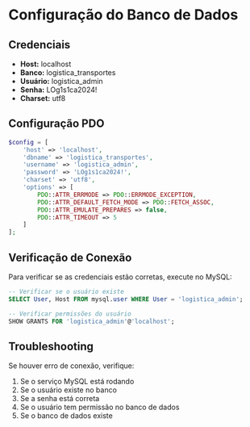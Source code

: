 # Configuração do Banco de Dados

## Credenciais
- **Host:** localhost
- **Banco:** logistica_transportes
- **Usuário:** logistica_admin
- **Senha:** LOg1s1ca2024!
- **Charset:** utf8

## Configuração PDO
```php
$config = [
    'host' => 'localhost',
    'dbname' => 'logistica_transportes',
    'username' => 'logistica_admin',
    'password' => 'LOg1s1ca2024!',
    'charset' => 'utf8',
    'options' => [
        PDO::ATTR_ERRMODE => PDO::ERRMODE_EXCEPTION,
        PDO::ATTR_DEFAULT_FETCH_MODE => PDO::FETCH_ASSOC,
        PDO::ATTR_EMULATE_PREPARES => false,
        PDO::ATTR_TIMEOUT => 5
    ]
];
```

## Verificação de Conexão
Para verificar se as credenciais estão corretas, execute no MySQL:

```sql
-- Verificar se o usuário existe
SELECT User, Host FROM mysql.user WHERE User = 'logistica_admin';

-- Verificar permissões do usuário
SHOW GRANTS FOR 'logistica_admin'@'localhost';
```

## Troubleshooting
Se houver erro de conexão, verifique:
1. Se o serviço MySQL está rodando
2. Se o usuário existe no banco
3. Se a senha está correta
4. Se o usuário tem permissão no banco de dados
5. Se o banco de dados existe
